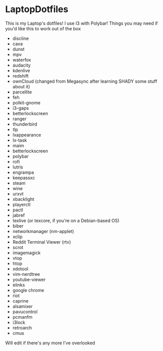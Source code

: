 # LaptopDotfiles
This is my Laptop's dotfiles! I use I3 with Polybar!
Things you may need if you'd like this to work out of the box
- discline
- cava
- dunst
- mpv
- waterfox
- audacity
- kdenlive
- redshift
- ownCloud (changed from Megasync after learning SHADY some stuff about it)
- parcellite
- feh
- polkit-gnome
- i3-gaps
- betterlockscreen
- ranger
- thunderbird
- tlp
- lxappearance
- lx-task
- maim
- betterlockscreen
- polybar
- rofi
- lutris
- engrampa
- keepassxc
- steam
- wine
- urxvt
- xbacklight
- playerctl
- pactl
- jabref
- texlive (or texcore, if you're on a Debian-based OS)
- biber
- networkmanager (nm-applet)
- xclip
- Reddit Terminal Viewer (rtv)
- scrot
- imagemagick
- vtop
- htop
- xdotool
- vim-nerdtree
- youtube-viewer
- elinks
- google chrome
- riot
- caprine
- alsamixer
- pavucontrol
- pcmanfm
- i3lock
- retroarch
- cmus

Will edit if there's any more I've overlooked
